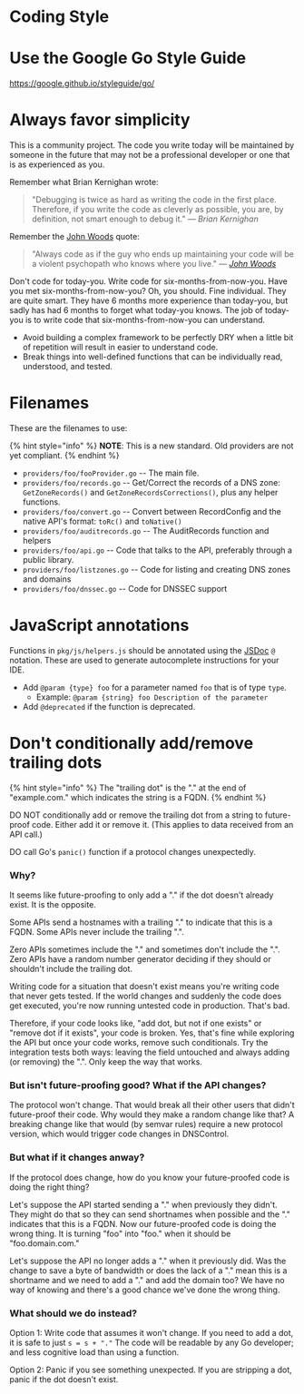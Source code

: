 # Coding Style

# Use the Google Go Style Guide

<https://google.github.io/styleguide/go/>


# Always favor simplicity

This is a community project. The code you write today will be maintained by
someone in the future that may not be a professional developer or one that is
as experienced as you.

Remember what Brian Kernighan wrote:

> "Debugging is twice as hard as writing the
code in the first place. Therefore, if you write the code as cleverly as
possible, you are, by definition, not smart enough to debug it." — _Brian Kernighan_

Remember the [John Woods](http://wiki.c2.com/?CodeForTheMaintainer) quote:

> "Always code as if the guy who ends up maintaining your code will be a violent
psychopath who knows where you live." — _[John Woods](http://wiki.c2.com/?CodeForTheMaintainer)_

Don't code for today-you.  Write code for six-months-from-now-you.  Have you
met six-months-from-now-you? Oh, you should. Fine individual. They are
quite smart. They have 6 months more experience than today-you, but sadly
has had 6 months to forget what today-you knows.  The job of today-you is to
write code that six-months-from-now-you can understand.

* Avoid building a complex framework to be perfectly DRY when a little bit of repetition will result in easier to understand code.
* Break things into well-defined functions that can be individually read, understood, and tested.


# Filenames

These are the filenames to use:

{% hint style="info" %}
**NOTE**: This is a new standard. Old providers are not yet compliant.
{% endhint %}

* `providers/foo/fooProvider.go` -- The main file.
* `providers/foo/records.go` -- Get/Correct the records of a DNS zone: `GetZoneRecords()` and `GetZoneRecordsCorrections()`, plus any helper functions.
* `providers/foo/convert.go` -- Convert between RecordConfig and the native API's format: `toRc()` and `toNative()`
* `providers/foo/auditrecords.go` -- The AuditRecords function and helpers
* `providers/foo/api.go` -- Code that talks to the API, preferably through a public library.
* `providers/foo/listzones.go` -- Code for listing and creating DNS zones and domains
* `providers/foo/dnssec.go` -- Code for DNSSEC support

# JavaScript annotations

Functions in `pkg/js/helpers.js` should be annotated using the
[JSDoc](https://jsdoc.app/tags-param.html) `@` notation. These are used to
generate autocomplete instructions for your IDE.

* Add `@param {type} foo` for a parameter named `foo` that is of type `type`.
  * Example: `@param {string} foo Description of the parameter`
* Add `@deprecated` if the function is deprecated.


# Don't conditionally add/remove trailing dots

{% hint style="info" %}
The "trailing dot" is the "." at the end of "example.com." which indicates the string is a FQDN.
{% endhint %}

DO NOT conditionally add or remove the trailing dot from a string to future-proof code. Either add it or remove it. (This applies to data received from an API call.)

DO call Go's `panic()` function if a protocol changes unexpectedly.

### Why?

It seems like future-proofing to only add a "." if the dot doesn't already exist.  It is the opposite.

Some APIs send a hostnames with a trailing "." to indicate that this is a FQDN.  Some APIs never include the trailing ".".

Zero APIs sometimes include the "." and sometimes don't include the ".". Zero APIs have a random number generator deciding if they should or shouldn't include the trailing dot.

Writing code for a situation that doesn't exist means you're writing code that never gets tested. If the world changes and suddenly the code does get executed, you're now running untested code in production. That's bad.

Therefore, if your code looks like, "add dot, but not if one exists" or "remove dot if it exists", your code is broken.  Yes, that's fine while exploring the API but once your code works, remove such conditionals.  Try the integration tests both ways: leaving the field untouched and always adding (or removing) the ".".  Only keep the way that works.

### But isn't future-proofing good? What if the API changes?

The protocol won't change.  That would break all their other users that didn't future-proof their code. Why would they make a random change like that?  A breaking change like that would (by semvar rules) require a new protocol version, which would trigger code changes in DNSControl.

### But what if it changes anway?

If the protocol does change, how do you know your future-proofed code is doing the right thing?

Let's suppose the API started sending a "." when previously they didn't.  They might do that so they can send shortnames when possible and the "." indicates that this is a FQDN. Now our future-proofed code is doing the wrong thing. It is turning "foo" into "foo." when it should be "foo.domain.com."

Let's suppose the API no longer adds a "." when it previously did. Was the change to save a byte of bandwidth or does the lack of a "." mean this is a shortname and we need to add a "." and add the domain too?  We have no way of knowing and there's a good chance we've done the wrong thing.

### What should we do instead?

Option 1: Write code that assumes it won't change.  If you need to add a dot,
it is safe to just `s = s + "."`   The code will be readable by any Go
developer; and less cognitive load than using a function.

Option 2: Panic if you see something unexpected.  If you are stripping a dot,
panic if the dot doesn't exist.
